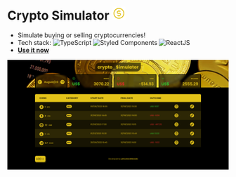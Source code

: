 <h1>Crypto Simulator <img src="./public/logo.svg" alt="Logo Crypto Simulator" height="30px" /></h1>

- Simulate buying or selling cryptocurrencies!
- Tech stack: ![TypeScript](https://img.shields.io/badge/typescript-e2c219.svg?style=for-the-badge&logo=typescript&logoColor=000) ![Styled   Components](https://img.shields.io/badge/styled--components-e2c219.svg?style=for-the-badge&logo=styledcomponents&logoColor=000) ![ReactJS](https://img.shields.io/badge/ReactJS-e2c219.svg?style=for-the-badge&logo=react&logoColor=000)
- **[Use it now](https://cryptosimulator.vercel.app)**
 
![Page Layout](https://raw.githubusercontent.com/devgustavomacedo/devgustavomacedo/main/public/cryptosimulator.webp)
